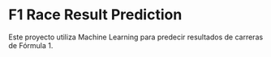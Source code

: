 # F1 Race Result Prediction

Este proyecto utiliza Machine Learning para predecir resultados de carreras de Fórmula 1.